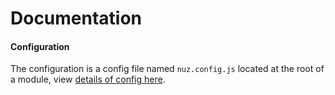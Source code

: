 # Documentation

#### Configuration

The configuration is a config file named `nuz.config.js` located at the root of a module, view [details of config here](https://github.com/lamhieu-vk/nuz/blob/develop/docs/CONFIGURATION.md).
